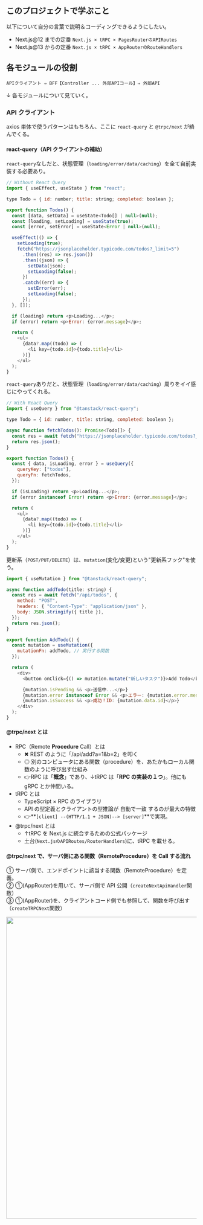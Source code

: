 ## このプロジェクトで学ぶこと

以下について自分の言葉で説明＆コーディングできるようにしたい。

- Next.js@12 までの定番 `Next.js × tRPC × PagesRouterのAPIRoutes`
- Next.js@13 からの定番 `Next.js × tRPC × AppRouterのRouteHandlers`

## 各モジュールの役割

```
APIクライアント ⇒ BFF【Controller ... 外部APIコール】⇒ 外部API
```

↓ 各モジュールについて見ていく。

### **API クライアント**

axios 単体で使うパターンはもちろん、ここに `react-query` と `@trpc/next` が絡んでくる。

#### **react-query（API クライアントの補助）**

`react-query`なしだと、状態管理（`loading/error/data/caching`）を全て自前実装する必要あり。

```js
// Without React Query
import { useEffect, useState } from "react";

type Todo = { id: number; title: string; completed: boolean };

export function Todos() {
  const [data, setData] = useState<Todo[] | null>(null);
  const [loading, setLoading] = useState(true);
  const [error, setError] = useState<Error | null>(null);

  useEffect(() => {
    setLoading(true);
    fetch("https://jsonplaceholder.typicode.com/todos?_limit=5")
      .then((res) => res.json())
      .then((json) => {
        setData(json);
        setLoading(false);
      })
      .catch((err) => {
        setError(err);
        setLoading(false);
      });
  }, []);

  if (loading) return <p>Loading...</p>;
  if (error) return <p>Error: {error.message}</p>;

  return (
    <ul>
      {data?.map((todo) => (
        <li key={todo.id}>{todo.title}</li>
      ))}
    </ul>
  );
}
```

`react-query`ありだと、状態管理（`loading/error/data/caching`）周りをイイ感じにやってくれる。

```js
// With React Query
import { useQuery } from "@tanstack/react-query";

type Todo = { id: number, title: string, completed: boolean };

async function fetchTodos(): Promise<Todo[]> {
  const res = await fetch("https://jsonplaceholder.typicode.com/todos?_limit=5");
  return res.json();
}

export function Todos() {
  const { data, isLoading, error } = useQuery({
    queryKey: ["todos"],
    queryFn: fetchTodos,
  });

  if (isLoading) return <p>Loading...</p>;
  if (error instanceof Error) return <p>Error: {error.message}</p>;

  return (
    <ul>
      {data?.map((todo) => (
        <li key={todo.id}>{todo.title}</li>
      ))}
    </ul>
  );
}
```

更新系（`POST/PUT/DELETE`）は、`mutation`(変化/変更)という"更新系フック"を使う。

```js
import { useMutation } from "@tanstack/react-query";

async function addTodo(title: string) {
  const res = await fetch("/api/todos", {
    method: "POST",
    headers: { "Content-Type": "application/json" },
    body: JSON.stringify({ title }),
  });
  return res.json();
}

export function AddTodo() {
  const mutation = useMutation({
    mutationFn: addTodo, // 実行する関数
  });

  return (
    <div>
      <button onClick={() => mutation.mutate("新しいタスク")}>Add Todo</button>

      {mutation.isPending && <p>送信中...</p>}
      {mutation.error instanceof Error && <p>エラー: {mutation.error.message}</p>}
      {mutation.isSuccess && <p>成功！ID: {mutation.data.id}</p>}
    </div>
  );
}
```

#### **@trpc/next とは**

- RPC（Remote **Procedure** Call）とは
  - ✖ REST のように「/api/add?a=1&b=2」を叩く
  - ◎ 別のコンピュータにある関数（procedure）を、あたかもローカル関数のように呼び出す仕組み
  - 👉RPC は「**概念**」であり、↓tRPC は「**RPC の実装の１つ**」。他にも gRPC とか仲間いる。
- tRPC とは
  - TypeScript × RPC のライブラリ
  - API の型定義とクライアントの型推論が 自動で一致 するのが最大の特徴
  - 👉**`[client] --(HTTP/1.1 + JSON)--> [server]`**で実現。
- @trpc/next とは
  - ↑tRPC を Next.js に統合するための公式パッケージ
  - 土台(`Next.jsのAPIRoutes/RouterHandlers`)に、tRPC を載せる。

#### **@trpc/next で、サーバ側にある関数（RemoteProcedure）を Call する流れ**

① サーバ側で、エンドポイントに該当する関数（RemoteProcedure）を定義。<br>
② ①(AppRouter)を用いて、サーバ側で API 公開（`createNextApiHandler`関数）<br>
③ ①(AppRouter)を、クライアントコード側でも参照して、関数を呼び出す（`createTRPCNext`関数）

<img width="800px" src="https://github.com/user-attachments/assets/b159daf5-0d69-4d16-a807-5b7153b39c4d" />


